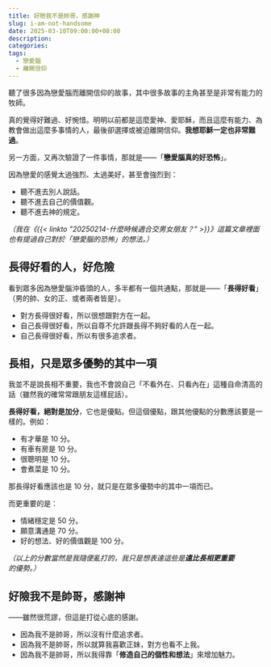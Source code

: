 ```yaml
---
title: 好險我不是帥哥，感謝神
slug: i-am-not-handsome
date: 2025-03-10T09:00:00+08:00
description: 
categories: 
tags:
  - 戀愛腦
  - 離開信仰
---
```

聽了很多因為戀愛腦而離開信仰的故事，其中很多故事的主角甚至是非常有能力的牧師。

真的覺得好難過、好惋惜。明明以前都是這麼愛神、愛耶穌，而且這麼有能力、為教會做出這麼多事情的人，最後卻選擇或被迫離開信仰。**我想耶穌一定也非常難過**。

另一方面，又再次驗證了一件事情，那就是——「**戀愛腦真的好恐怖**」。

因為戀愛的感覺太過強烈、太過美好，甚至會強烈到：

* 聽不進去別人說話。
* 聽不進去自己的價值觀。
* 聽不進去神的規定。

*（我在《{{< linkto "20250214-什麼時候適合交男女朋友？" >}}》這篇文章裡面也有提過自己對於「戀愛腦的恐怖」的想法。）*

## 長得好看的人，好危險

看到眾多因為戀愛腦沖昏頭的人，多半都有一個共通點，那就是——「**長得好看**」（男的帥、女的正、或者兩者皆是）。

* 對方長得很好看，所以很想跟對方在一起。
* 自己長得很好看，所以自尊不允許跟長得不夠好看的人在一起。
* 自己長得很好看，所以有很多追求者。

## 長相，只是眾多優勢的其中一項

我並不是說長相不重要，我也不會說自己「不看外在、只看內在」這種自命清高的話（雖然我的確常常跟朋友這樣屁話）。

**長得好看，絕對是加分**，它也是優點。但這個優點，跟其他優點的分數應該要是一樣的。例如：

* 有才華是 10 分。
* 有車有房是 10 分。
* 很聰明是 10 分。
* 會煮菜是 10 分。

那長得好看應該也是 10 分，就只是在眾多優勢中的其中一項而已。

而更重要的是：

* 情緒穩定是 50 分。
* 願意溝通是 70 分。
* 好的想法、好的價值觀是 100 分。

*（以上的分數當然是我隨便亂打的，我只是想表達這些是**遠比長相更重要**的優勢。）*

## 好險我不是帥哥，感謝神

——雖然很荒謬，但這是打從心底的感謝。

* 因為我不是帥哥，所以沒有什麼追求者。
* 因為我不是帥哥，所以就算我喜歡正妹，對方也看不上我。
* 因為我不是帥哥，所以我得靠「**修造自己的個性和想法**」來增加魅力。